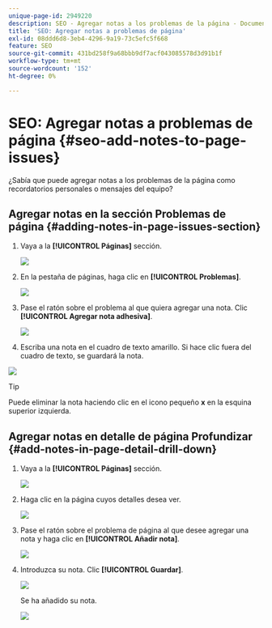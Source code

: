```yaml
---
unique-page-id: 2949220
description: SEO - Agregar notas a los problemas de la página - Documentos de Marketo - Documentación del producto
title: 'SEO: Agregar notas a problemas de página'
exl-id: 08ddd6d8-3eb4-4296-9a19-73c5efc5f668
feature: SEO
source-git-commit: 431bd258f9a68bbb9df7acf043085578d3d91b1f
workflow-type: tm+mt
source-wordcount: '152'
ht-degree: 0%

---
```


# SEO: Agregar notas a problemas de página {#seo-add-notes-to-page-issues}

¿Sabía que puede agregar notas a los problemas de la página como recordatorios personales o mensajes del equipo?

## Agregar notas en la sección Problemas de página {#adding-notes-in-page-issues-section}

1. Vaya a la **[!UICONTROL Páginas]** sección.

   ![](assets/image2014-9-18-13-3a11-3a43.png)

1. En la pestaña de páginas, haga clic en **[!UICONTROL Problemas]**.

   ![](assets/image2014-9-18-13-3a12-3a0.png)

1. Pase el ratón sobre el problema al que quiera agregar una nota. Clic **[!UICONTROL Agregar nota adhesiva]**.

   ![](assets/image2014-9-18-13-3a12-3a6.png)

1. Escriba una nota en el cuadro de texto amarillo. Si hace clic fuera del cuadro de texto, se guardará la nota.

![](assets/image2014-9-18-13-3a12-3a32.png)

>[!TIP]
>
>Puede eliminar la nota haciendo clic en el icono pequeño **x** en la esquina superior izquierda.

## Agregar notas en detalle de página Profundizar {#add-notes-in-page-detail-drill-down}

1. Vaya a la **[!UICONTROL Páginas]** sección.

   ![](assets/image2014-9-18-13-3a12-3a59.png)

1. Haga clic en la página cuyos detalles desea ver.

   ![](assets/image2014-9-18-13-3a13-3a42.png)

1. Pase el ratón sobre el problema de página al que desee agregar una nota y haga clic en **[!UICONTROL Añadir nota]**.

   ![](assets/image2014-9-18-13-3a13-3a46.png)

1. Introduzca su nota. Clic **[!UICONTROL Guardar]**.

   ![](assets/image2014-9-18-13-3a14-3a5.png)

   Se ha añadido su nota.

   ![](assets/image2014-9-18-13-3a14-3a20.png)
